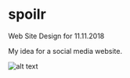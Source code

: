 # spoilr
Web Site Design for 11.11.2018

My idea for a social media website.

![alt text](http://url/to/img.png)
